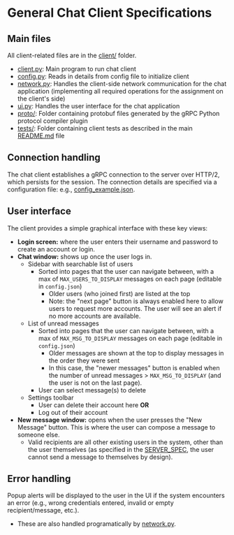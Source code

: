# General Chat Client Specifications

## Main files

All client-related files are in the [client/](../client/) folder.

- [client.py](../client/client.py): Main program to run chat client
- [config.py](../client/config.py): Reads in details from config file to initialize client
- [network.py](../client/network.py): Handles the client-side network communication for the chat application (implementing all required operations for the assignment on the client's side)
- [ui.py](../client/ui.py): Handles the user interface for the chat application
- [proto/](../client/proto/): Folder containing protobuf files generated by the gRPC Python protocol compiler plugin
- [tests/](../client/tests/): Folder containing client tests as described in the main [README.md](../README.md) file

## Connection handling

The chat client establishes a gRPC connection to the server over HTTP/2, which persists for the session.
The connection details are specified via a configuration file: e.g., [config_example.json](../config_example.json).

## User interface

The client provides a simple graphical interface with these key views:

- **Login screen:** where the user enters their username and password to create an account or login.
- **Chat window:** shows up once the user logs in.
  - Sidebar with searchable list of users
    - Sorted into pages that the user can navigate between, with a max of `MAX_USERS_TO_DISPLAY` messages on each page
      (editable in `config.json`)
      - Older users (who joined first) are listed at the top
      - Note: the "next page" button is always enabled here to allow users to request more accounts. The user will see an alert if no more accounts are available.
  - List of unread messages
    - Sorted into pages that the user can navigate between, with a max of `MAX_MSG_TO_DISPLAY` messages on each page
      (editable in `config.json`)
      - Older messages are shown at the top to display messages in the order they were sent
      - In this case, the "newer messages" button is enabled when the number of unread messages > `MAX_MSG_TO_DISPLAY` (and the user is not on the last page).
    - User can select message(s) to delete
  - Settings toolbar
    - User can delete their account here **OR**
    - Log out of their account
- **New message window:** opens when the user presses the "New Message" button. This is where the user can compose a message to someone else.
  - Valid recipients are all other existing users in the system, other than the user themselves (as specified in the [SERVER_SPEC](SERVER_SPEC.md), the user cannot send a message to themselves by design).

## Error handling

Popup alerts will be displayed to the user in the UI if the system encounters an error (e.g., wrong credentials entered, invalid or empty recipient/message, etc.).

- These are also handled programatically by [network.py](../client/network.py).
